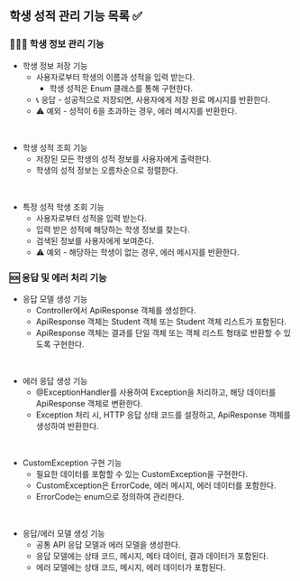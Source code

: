 ## 학생 성적 관리 기능 목록 ✅

### 🧑🏻‍🎓 학생 정보 관리 기능
- 학생 정보 저장 기능
  - 사용자로부터 학생의 이름과 성적을 입력 받는다.
    - 학생 성적은 Enum 클래스를 통해 구현한다.
  - 📞 응답 - 성공적으로 저장되면, 사용자에게 저장 완료 메시지를 반환한다.
  - ⚠️ 예외 - 성적이 6을 초과하는 경우, 에러 메시지를 반환한다.

<br>

- 학생 성적 조회 기능
  - 저장된 모든 학생의 성적 정보를 사용자에게 출력한다.
  - 학생의 성적 정보는 오름차순으로 정렬한다.

<br>

- 특정 성적 학생 조회 기능
  - 사용자로부터 성적을 입력 받는다.
  - 입력 받은 성적에 해당하는 학생 정보를 찾는다.
  - 검색된 정보를 사용자에게 보여준다.
  - ⚠️ 예외 - 해당하는 학생이 없는 경우, 에러 메시지를 반환한다.


### 🆘 응답 및 에러 처리 기능
- 응답 모델 생성 기능
  - Controller에서 ApiResponse 객체를 생성한다.
  - ApiResponse 객체는 Student 객체 또는 Student 객체 리스트가 포함된다.
  - ApiResponse 객체는 결과를 단일 객체 또는 객체 리스트 형태로 반환할 수 있도록 구현한다.

<br>

- 에러 응답 생성 기능
  - @ExceptionHandler를 사용하여 Exception을 처리하고, 해당 데이터를 ApiResponse 객체로 변환한다.
  - Exception 처리 시, HTTP 응답 상태 코드를 설정하고, ApiResponse 객체를 생성하여 반환한다.

<br>

- CustomException 구현 기능
  - 필요한 데이터를 포함할 수 있는 CustomException을 구현한다.
  - CustomException은 ErrorCode, 에러 메시지, 에러 데이터를 포함한다.
  - ErrorCode는 enum으로 정의하여 관리한다.

<br>

- 응답/에러 모델 생성 기능
  - 공통 API 응답 모델과 에러 모델을 생성한다.
  - 응답 모델에는 상태 코드, 메시지, 메타 데이터, 결과 데이터가 포함된다.
  - 에러 모델에는 상태 코드, 메시지, 에러 데이터가 포함된다.